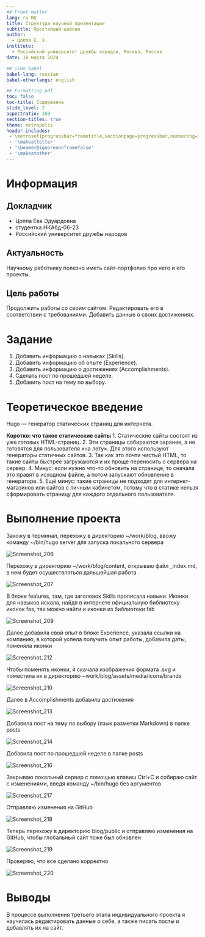 ```yaml
---
## Front matter
lang: ru-RU
title: Структура научной презентации
subtitle: Простейший шаблон
author:
  - Цоппа Е. Э.
institute:
  - Российский университет дружбы народов, Москва, Россия
date: 18 марта 2024

## i18n babel
babel-lang: russian
babel-otherlangs: english

## Formatting pdf
toc: false
toc-title: Содержание
slide_level: 2
aspectratio: 169
section-titles: true
theme: metropolis
header-includes:
 - \metroset{progressbar=frametitle,sectionpage=progressbar,numbering=fraction}
 - '\makeatletter'
 - '\beamer@ignorenonframefalse'
 - '\makeatother'
---
```


# Информация

## Докладчик

  * Цоппа Ева Эдуардовна
  * студентка НКАбд-06-23
  * Российский университет дружбы народов

## Актуальность

Научному работнику полезно иметь сайт-портфолио про него и его проекты.

## Цель работы

Продолжить работы со своим сайтом. Редактировать его в соответствии с требованиями. Добавить данные о своих достижениях.

# Задание

1. Добавить информацию о навыках (Skills).
2. Добавить информацию об опыте (Experience).
3. Добавить информацию о достижениях (Accomplishments).
4. Сделать пост по прошедшей неделе.
5. Добавить пост на тему по выбору.


# Теоретическое введение

Hugo — генератор статических страниц для интернета.

**Коротко: что такое статические сайты**
    1. Статические сайты состоят из уже готовых HTML-страниц.
    2. Эти страницы собираются заранее, а не готовятся для пользователя «на лету». Для этого используют генераторы статичных сайтов.
    3. Так как это почти чистый HTML, то такие сайты быстрее загружаются и их проще переносить с сервера на сервер.
    4. Минус: если нужно что-то обновить на странице, то сначала это правят в исходном файле, а потом запускают обновление в генераторе.
    5. Ещё минус: такие страницы не подходят для интернет-магазинов или сайтов с личным кабинетом, потому что в статике нельзя сформировать страницу для каждого отдельного пользователя.


# Выполнение проекта

Захожу в терминал, перехожу в директорию ~/work/blog, ввожу команду ~/bin/hugo server для запуска локального сервера 

![Screenshot_206](https://github.com/evatsoppa/study_2023-2024_os-intro/assets/145338773/c32ffe77-6151-4adb-bded-29d4639c2717)

Перехожу в директорию ~/work/blog/content, открываю файл _index.md, в нем будет осуществляться дальшейшая работа 

![Screenshot_207](https://github.com/evatsoppa/study_2023-2024_os-intro/assets/145338773/b1a915c0-7b73-4662-b4b2-2e8025da8ba6)

В блоке features, там, где заголовок Skills прописала навыки. Иконки для навыков искала, найдя в интернете официальную библиотеку иконок fas, так можно найти и иконки из библиотеки fab 

![Screenshot_209](https://github.com/evatsoppa/study_2023-2024_os-intro/assets/145338773/c761a71f-bfc8-40e6-a4b4-889b955b2748)

Далее добавила свой опыт в блоке Experience, указала ссылки на компанию, в которой успела получить опыт работы, добавила даты, поменяла иконки 

![Screenshot_212](https://github.com/evatsoppa/study_2023-2024_os-intro/assets/145338773/a5048ffc-eff5-4930-b149-be2090596de8)

Чтобы поменять иконки, я скачала изображения формата .svg и поместила их в директорию ~work/blog/assets/media/icons/brands 

![Screenshot_210](https://github.com/evatsoppa/study_2023-2024_os-intro/assets/145338773/d50da700-7352-4b8f-bc07-665d38503b15)

Далее в Accomplishments добавила достижения 

![Screenshot_213](https://github.com/evatsoppa/study_2023-2024_os-intro/assets/145338773/754984f4-e28f-42a8-ae86-355a83d724ab)

Добавила пост на тему по выбору (язык разметки Markdown) в папке posts 

![Screenshot_214](https://github.com/evatsoppa/study_2023-2024_os-intro/assets/145338773/d1b80b90-ee97-4fd3-a6e9-d05aa7610846)

Добавила пост по прошедшей неделе в папке posts 

![Screenshot_216](https://github.com/evatsoppa/study_2023-2024_os-intro/assets/145338773/d033a8b9-a481-44db-9031-493ad9de2284)

Закрываю локальный сервер с помощью клавиш Ctrl+C и собираю сайт с изменениями, введя команду ~/bin/hugo без аргументов 

![Screenshot_217](https://github.com/evatsoppa/study_2023-2024_os-intro/assets/145338773/d56cbfc0-4285-4006-9de6-38280677af08)

Отправляю изменения на GitHub 

![Screenshot_218](https://github.com/evatsoppa/study_2023-2024_os-intro/assets/145338773/99d807cd-81c7-48ad-abb2-d2f8328b6a53)

Теперь перехожу в директорию blog/public и отправляю изменения на GitHub, чтобы глобальный сайт тоже был обновлен 

![Screenshot_219](https://github.com/evatsoppa/study_2023-2024_os-intro/assets/145338773/c4403765-ca04-4817-8dc9-197b7e5e548f)

Проверяю, что все сделано корректно 

![Screenshot_220](https://github.com/evatsoppa/study_2023-2024_os-intro/assets/145338773/22606e73-2bc6-40d8-8a8a-22403267a1b7)

# Выводы

В процессе выполнения третьего этапа индивидуального проекта я научилась редактировать данные о себе, а также писать посты и добавлять их на сайт.
